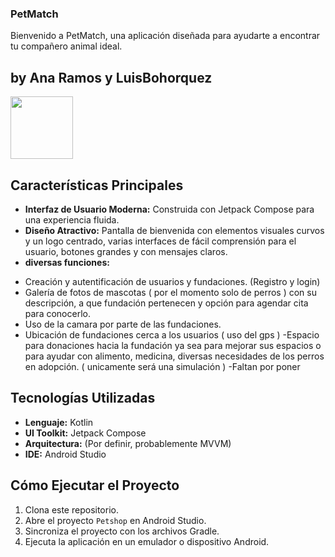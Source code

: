 ### PetMatch ###

Bienvenido a PetMatch, una aplicación diseñada para ayudarte a encontrar tu compañero animal ideal.

## by Ana Ramos y LuisBohorquez
<img src="fotoanar.jpg" width="100">

##  Características Principales

*   **Interfaz de Usuario Moderna:** Construida con Jetpack Compose para una experiencia fluida.
*   **Diseño Atractivo:** Pantalla de bienvenida con elementos visuales curvos y un logo centrado, varias interfaces de fácil comprensión para el usuario, botones grandes y con mensajes claros.
*  **diversas funciones:** 
- Creación y autentificación de usuarios y fundaciones. (Registro y login)
- Galería de fotos de mascotas ( por el momento solo de perros ) con su descripción, a que fundación pertenecen y opción para agendar cita para conocerlo.
- Uso de la camara por parte de las fundaciones.
- Ubicación de fundaciones cerca a los usuarios ( uso del gps )
-Espacio para donaciones hacia la fundación ya sea para mejorar sus espacios o para ayudar con alimento, medicina, diversas necesidades de los perros en adopción. ( unicamente será una simulación ) 
-Faltan por poner
## Tecnologías Utilizadas

*   **Lenguaje:** Kotlin
*   **UI Toolkit:** Jetpack Compose
*   **Arquitectura:** (Por definir, probablemente MVVM)
*   **IDE:** Android Studio

##  Cómo Ejecutar el Proyecto

1.  Clona este repositorio.
2.  Abre el proyecto `Petshop` en Android Studio.
3.  Sincroniza el proyecto con los archivos Gradle.
4.  Ejecuta la aplicación en un emulador o dispositivo Android.
